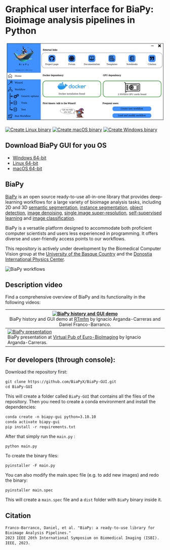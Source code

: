 # Graphical user interface for BiaPy: Bioimage analysis pipelines in Python

![BiaPy GUI](https://raw.githubusercontent.com/BiaPyX/BiaPy/master/img/BiaPy_GUI_main_page.png)

[![Create Linux binary](https://github.com/BiaPyX/BiaPy-GUI/actions/workflows/create_linux_binary.yml/badge.svg)](https://github.com/BiaPyX/BiaPy-GUI/actions/workflows/create_linux_binary.yml)
[![Create macOS binary](https://github.com/BiaPyX/BiaPy-GUI/actions/workflows/create_macos_binary.yml/badge.svg)](https://github.com/BiaPyX/BiaPy-GUI/actions/workflows/create_macos_binary.yml)
[![Create Windows binary](https://github.com/BiaPyX/BiaPy-GUI/actions/workflows/create_windows_binary.yml/badge.svg)](https://github.com/BiaPyX/BiaPy-GUI/actions/workflows/create_windows_binary.yml)

## Download BiaPy GUI for you OS

- [Windows 64-bit](https://drive.google.com/uc?export=download&id=1iV0wzdFhpCpBCBgsameGyT3iFyQ6av5o) 
- [Linux 64-bit](https://drive.google.com/uc?export=download&id=13jllkLTR6S3yVZLRdMwhWUu7lq3HyJsD) 
- [macOS 64-bit](https://drive.google.com/uc?export=download&id=1fIpj9A8SWIN1fABEUAS--DNhOHzqSL7f) 

## BiaPy

[BiaPy](https://biapyx.github.io) is an open source ready-to-use all-in-one library that provides deep-learning workflows for a large variety of bioimage analysis tasks, including 2D and 3D [semantic segmentation](https://biapy.readthedocs.io/en/latest/workflows/semantic_segmentation.html), [instance segmentation](https://biapy.readthedocs.io/en/latest/workflows/instance_segmentation.html), [object detection](https://biapy.readthedocs.io/en/latest/workflows/detection.html), [image denoising](https://biapy.readthedocs.io/en/latest/workflows/denoising.html), [single image super-resolution](https://biapy.readthedocs.io/en/latest/workflows/super_resolution.html), [self-supervised learning](https://biapy.readthedocs.io/en/latest/workflows/self_supervision.html) and [image classification](https://biapy.readthedocs.io/en/latest/workflows/classification.html).

BiaPy is a versatile platform designed to accommodate both proficient computer scientists and users less experienced in programming. It offers diverse and user-friendly access points to our workflows.

This repository is actively under development by the Biomedical Computer Vision group at the [University of the Basque Country](https://www.ehu.eus/en/en-home) and the [Donostia International Physics Center](http://dipc.ehu.es/).       

![BiaPy workflows](https://raw.githubusercontent.com/BiaPyX/BiaPy/master/img/BiaPy-workflow-readme.svg)

## Description video

Find a comprehensive overview of BiaPy and its functionality in the following videos:

| [![BiaPy history and GUI demo](https://raw.githubusercontent.com/BiaPyX/BiaPy/master/img/BiaPy_presentation_and_demo_at_RTmfm.jpg)](https://www.youtube.com/watch?v=Gnm-VsZQ6Cc "BiaPy: a ready-to-use library for Bioimage Analysis Pipelines") <br> <span style="font-weight:normal">BiaPy history and GUI demo at [RTmfm](https://rtmfm.cnrs.fr/en/) by Ignacio Arganda-Carreras and Daniel Franco-Barranco.</span> |
|-------------------------------------------------------------------------------------------------------------------------------------------------------------------------------------------------------------------------------------------------------------------------------------------------------------------------------------------------------------|
| [![BiaPy presentation](https://raw.githubusercontent.com/BiaPyX/BiaPy/master/img/BiaPy-Euro-BioImaging-youtube.png)](https://www.youtube.com/watch?v=6eYtX-ySpc0 "BiaPy: a ready-to-use library for Bioimage Analysis Pipelines") <br> BiaPy presentation at [Virtual Pub of Euro-BioImaging](https://www.eurobioimaging.eu/) by Ignacio Arganda-Carreras.                                                                      |                          |                          |                              | 

## For developers (through console):

Download the repository first:

```shell
git clone https://github.com/BiaPyX/BiaPy-GUI.git
cd BiaPy-GUI
```

This will create a folder called ``BiaPy-GUI`` that contains all the files of the repository. Then you need to create a conda environment and install the dependencies:

```shell
conda create -n biapy-gui python=3.10.10
conda activate biapy-gui
pip install -r requirements.txt
```

After that simply run the ``main.py`` :

```shell
python main.py
```

To create the binary files:

```shell
pyinstaller -F main.py
```

You can also modify the main.spec file (e.g. to add new images) and redo the binary:

```shell
pyinstaller main.spec
```

This will create a ``main.spec`` file and a ``dist`` folder with ``BiaPy`` binary inside it. 

## Citation

```
Franco-Barranco, Daniel, et al. "BiaPy: a ready-to-use library for Bioimage Analysis Pipelines." 
2023 IEEE 20th International Symposium on Biomedical Imaging (ISBI). IEEE, 2023.
``` 

